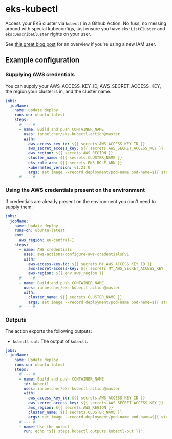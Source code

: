 # eks-kubectl

Access your EKS cluster via `kubectl` in a Github Action. No fuss, no messing around with special
kubeconfigs, just ensure you have `eks:ListCluster` and `eks:DescribeCluster` rights on your
user.

See [this great blog post](https://prabhatsharma.in/blog/amazon-eks-iam-authentication-how-to-add-an-iam-user/)
for an overview if you're using a new IAM user.

## Example configuration

### Supplying AWS credentials
You can supply your AWS_ACCESS_KEY_ID, AWS_SECRET_ACCESS_KEY, the region your cluster is in, and the cluster name.

```yaml
jobs:
  jobName:
    name: Update deploy
    runs-on: ubuntu-latest 
    steps:
      # --- #
      - name: Build and push CONTAINER_NAME
        uses: ianbelcher/eks-kubectl-action@master
        with:
          aws_access_key_id: ${{ secrets.AWS_ACCESS_KEY_ID }}
          aws_secret_access_key: ${{ secrets.AWS_SECRET_ACCESS_KEY }}
          aws_region: ${{ secrets.AWS_REGION }}
          cluster_name: ${{ secrets.CLUSTER_NAME }}
          eks_role_arn: ${{ secrets.EKS_ROLE_ARN }}
          kubernetes_version: v1.21.0
          args: set image --record deployment/pod-name pod-name=${{ steps.build.outputs.IMAGE_URL }}
      # --- #
```

### Using the AWS credentials present on the environment
If credentials are already present on the environment you don't need to supply them.

```yaml
jobs:
  jobName:
    name: Update deploy
    runs-on: ubuntu-latest 
    env:
      aws_region: eu-central-1
    steps:
      - name: AWS credentials
        uses: aws-actions/configure-aws-credentials@v1
        with:
          aws-access-key-id: ${{ secrets.MY_AWS_ACCESS_KEY_ID }}
          aws-secret-access-key: ${{ secrets.MY_AWS_SECRET_ACCESS_KEY }}
          aws-region: ${{ env.aws_region }}
      # --- #
      - name: Build and push CONTAINER_NAME
        uses: ianbelcher/eks-kubectl-action@master
        with:
          cluster_name: ${{ secrets.CLUSTER_NAME }}
          args: set image --record deployment/pod-name pod-name=${{ steps.build.outputs.IMAGE_URL }}
      # --- #
```

### Outputs
The action exports the following outputs:
- `kubectl-out`: The output of `kubectl`.

```yaml
jobs:
  jobName:
    name: Update deploy
    runs-on: ubuntu-latest 
    steps:
      # --- #
      - name: Build and push CONTAINER_NAME
        id: kubectl
        uses: ianbelcher/eks-kubectl-action@master
        with:
          aws_access_key_id: ${{ secrets.AWS_ACCESS_KEY_ID }}
          aws_secret_access_key: ${{ secrets.AWS_SECRET_ACCESS_KEY }}
          aws_region: ${{ secrets.AWS_REGION }}
          cluster_name: ${{ secrets.CLUSTER_NAME }}
          args: set image --record deployment/pod-name pod-name=${{ steps.build.outputs.IMAGE_URL }}
      # --- #
      - name: Use the output
        run: echo "${{ steps.kubectl.outputs.kubectl-out }}"
```
